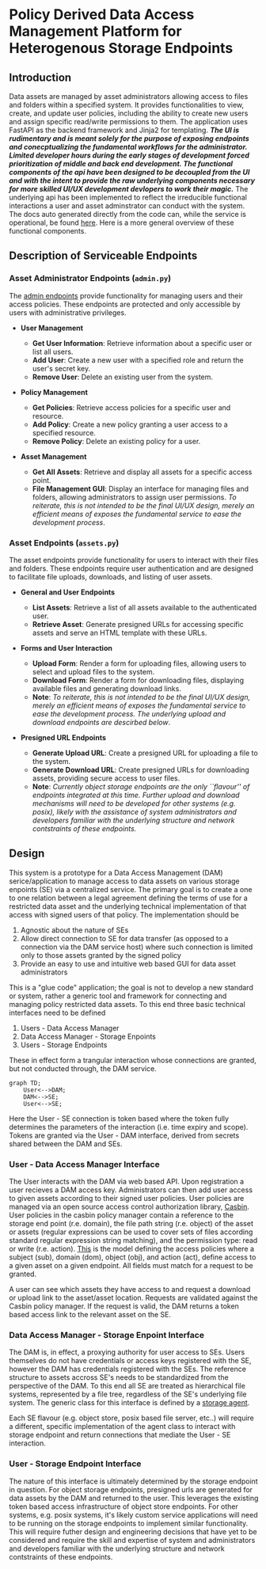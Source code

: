 # Policy Derived Data Access Management Platform for Heterogenous Storage Endpoints

## Introduction

Data assets are managed by asset administrators allowing access to files and folders within a specified system. It provides functionalities to view, create, and update user policies, including the ability to create new users and assign specific read/write permissions to them. The application uses FastAPI as the backend framework and Jinja2 for templating. ***The UI is rudimentary and is meant solely for the purpose of exposing endpoints and conecptualizing the fundamental workflows for the administrator. Limited developer hours during the early stages of development forced prioritization of middle and back end development. The functional components of the api have been designed to be decoupled from the UI and with the intent to provide the raw underlying components necessary for more skilled UI/UX development devlopers to work their magic.*** The underlying api has been implemented to reflect the irreducible functional interactions a user and asset adminstrator can conduct with the system. The docs auto generated directly from the code can, while the service is operational, be found [here](http://neuro-institute.research.sfu.ca:5000/docs). Here is a more general overview of these functional components.

## Description of Serviceable Endpoints

### Asset Administrator Endpoints (`admin.py`)

The [admin endpoints](https://github.com/INN-SFU/Data-Portal/blob/main/api/v0_1/endpoints/admin.py) provide functionality for managing users and their access policies. These endpoints are protected and only accessible by users with administrative privileges.

- **User Management**
  - **Get User Information**: Retrieve information about a specific user or list all users.
  - **Add User**: Create a new user with a specified role and return the user's secret key.
  - **Remove User**: Delete an existing user from the system.

- **Policy Management**
  - **Get Policies**: Retrieve access policies for a specific user and resource.
  - **Add Policy**: Create a new policy granting a user access to a specified resource.
  - **Remove Policy**: Delete an existing policy for a user.

- **Asset Management**
  - **Get All Assets**: Retrieve and display all assets for a specific access point.
  - **File Management GUI**: Display an interface for managing files and folders, allowing administrators to assign user permissions. *To reiterate, this is not intended to be the final UI/UX design, merely an efficient means of exposes the fundamental service to ease the development process*.

### Asset Endpoints (`assets.py`)

The asset endpoints provide functionality for users to interact with their files and folders. These endpoints require user authentication and are designed to facilitate file uploads, downloads, and listing of user assets.

- **General and User Endpoints**
  - **List Assets**: Retrieve a list of all assets available to the authenticated user.
  - **Retrieve Asset**: Generate presigned URLs for accessing specific assets and serve an HTML template with these URLs.

- **Forms and User Interaction**
  - **Upload Form**: Render a form for uploading files, allowing users to select and upload files to the system.
  - **Download Form**: Render a form for downloading files, displaying available files and generating download links.
  - **Note**: *To reiterate, this is not intended to be the final UI/UX design, merely an efficient means of exposes the fundamental service to ease the development process. The underlying upload and download endpoints are descirbed below*.

- **Presigned URL Endpoints**
  - **Generate Upload URL**: Create a presigned URL for uploading a file to the system.
  - **Generate Download URL**: Create presigned URLs for downloading assets, providing secure access to user files.
  - **Note**: *Currently object storage endpoints are the only ``flavour'' of endpoints integrated at this time. Further upload and download mechanisms will need to be developed for other systems (e.g. posix), likely with the assistance of system administrators and developers familiar with the underlying structure and network contstraints of these endpoints.*

## Design

This system is a prototype for a Data Access Management (DAM) serice/application to manage access to data assets on various storage enpoints (SE) via a centralized service. The primary goal is to create a one to one relation between a legal agreement defining the terms of use for a restricted data asset and the underlying technical implementation of that access with signed users of that policy. The implementation should be

1.  Agnostic about the nature of SEs
2.  Allow direct connection to SE for data transfer (as opposed to a connection via the DAM service host) where such connection is limited only to those assets granted by the signed policy
3.  Provide an easy to use and intuitive web based GUI for data asset administrators

This is a "glue code" application; the goal is not to develop a new standard or system, rather a generic tool and framework for connecting and managing policy restricted data assets. To this end three basic technical interfaces need to be defined

1.  Users - Data Access Manager
2.  Data Access Manager - Storage Enpoints
3.  Users - Storage Endpoints

These in effect form a trangular interaction whose connections are granted, but not conducted through, the DAM service.

```mermaid
graph TD;
    User<-->DAM;
    DAM<-->SE;
    User<-->SE;
```

Here the User - SE connection is token based where the token fully determines the parameters of the interaction (i.e. time expiry and scope). Tokens are granted via the User - DAM interface, derived from secrets shared between the DAM and SEs.


### User - Data Access Manager Interface

The User interacts with the DAM via web based API. Upon registration a user recieves a DAM access key. Administrators can then add user access to given assets according to their signed user policies. User policies are managed via an open source access control authorization library, [Casbin](https://casbin.org/).  User policies in the casbin policy manager contain a reference to the storage end point (r.e. domain), the file path string (r.e. object) of the asset or assets (regular expressions can be used to cover sets of files according standard regular expression string matching), and the permission type: read or write (r.e. action). [This](https://github.com/INN-SFU/Data-Portal/blob/main/core/data_access_manager/model.conf) is the model defining the access policies where a subject (sub), domain (dom), object (obj), and action (act), define access to a given asset on a given endpoint. All fields must match for a request to be granted.

A user can see which assets they have access to and request a download or upload link to the asset/asset location. Requests are validated against the Casbin policy manager. If the request is valid, the DAM returns a token based access link to the relevant asset on the SE.

### Data Access Manager - Storage Enpoint Interface

The DAM is, in effect, a proxying authority for user access to SEs. Users themselves do not have credentials or access keys registered with the SE, however the DAM has credentials registered with the SEs. The reference structure to assets accross SE's needs to be standardized from the perspective of the DAM. To this end all SE are treated as hierarchical file systems, represented by a file tree, regardless of the SE's underlying file system. The generic class for this interface is defined by a [storage agent](https://github.com/INN-SFU/Data-Portal/blob/main/core/connectivity/agent.py).

Each SE flavour (e.g. object store, posix based file server, etc..) will require a different, specific implementation of the agent class to interact with storage endpoint and return connections that mediate the User - SE interaction.

### User - Storage Endpoint Interface

The nature of this interface is ultimately determined by the storage endpoint in question. For object storage endpoints, presigned urls are generated for data assets by the DAM and returned to the user. This leverages the existing token based access infrastructure of object store endpoints. For other systems, e.g. posix systems, it's likely custom service applications will need to be running on the storage endpoints to implement similar functionality. This will require futher design and engineering decisions that have yet to be considered and require the skill and expertise of system and administrators and developers familiar with the underlying structure and network contstraints of these endpoints.
